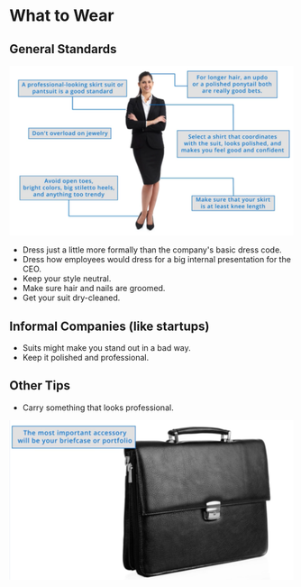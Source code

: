 # What to Wear

## General Standards

![](../../.gitbook/assets/cleanshot-2021-10-04-at-11.12.27.png)

* Dress just a little more formally than the company's basic dress code.
* Dress how employees would dress for a big internal presentation for the CEO.
* Keep your style neutral.
* Make sure hair and nails are groomed.
* Get your suit dry-cleaned. 

## Informal Companies \(like startups\)

* Suits might make you stand out in a bad way.
* Keep it polished and professional.

## Other Tips

* Carry something that looks professional.

![](../../.gitbook/assets/cleanshot-2021-10-04-at-11.13.29.png)



